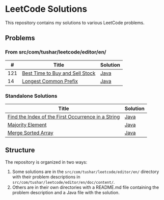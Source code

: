 # LeetCode Solutions

This repository contains my solutions to various LeetCode problems.

## Problems

### From src/com/tushar/leetcode/editor/en/

| # | Title | Solution |
|---|-------|----------|
| 121 | [Best Time to Buy and Sell Stock](https://leetcode.com/problems/best-time-to-buy-and-sell-stock/) | [Java](src/com/tushar/leetcode/editor/en/BestTimeToBuyAndSellStock.java) |
| 14 | [Longest Common Prefix](https://leetcode.com/problems/longest-common-prefix/) | [Java](src/com/tushar/leetcode/editor/en/LongestCommonPrefix.java) |

### Standalone Solutions

| Title | Solution |
|-------|----------|
| [Find the Index of the First Occurrence in a String](https://leetcode.com/problems/find-the-index-of-the-first-occurrence-in-a-string/) | [Java](find_the_index_of_the_first_occurrence_in_a_string/find_the_index_of_the_first_occurrence_in_a_string.java) |
| [Majority Element](https://leetcode.com/problems/majority-element/) | [Java](majority_element/majority_element.java) |
| [Merge Sorted Array](https://leetcode.com/problems/merge-sorted-array/) | [Java](merge_sorted_array/merge_sorted_array.java) |

## Structure

The repository is organized in two ways:
1. Some solutions are in the `src/com/tushar/leetcode/editor/en/` directory with their problem descriptions in `src/com/tushar/leetcode/editor/en/doc/content/`.
2. Others are in their own directories with a README.md file containing the problem description and a Java file with the solution.